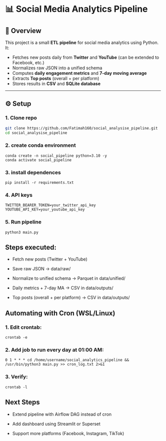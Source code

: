 # 📊 Social Media Analytics Pipeline

## 🚀 Overview
This project is a small **ETL pipeline** for social media analytics using Python.  
It:
- Fetches new posts daily from **Twitter** and **YouTube** (can be extended to Facebook, etc.)
- Normalizes raw JSON into a unified schema
- Computes **daily engagement metrics** and **7-day moving average**
- Extracts **Top posts** (overall + per platform)
- Stores results in **CSV** and **SQLite database**

---

## ⚙️ Setup

### 1. Clone repo
```bash
git clone https://github.com/Fatimah160/social_analysise_pipeline.git
cd social_analysise_pipeline
```
### 2. create conda environment 
```
conda create -n social_pipeline python=3.10 -y
conda activate social_pipeline
```
### 3. install dependences
```
pip install -r requirements.txt
```
### 4. API keys
```
TWITTER_BEARER_TOKEN=your_twitter_api_key
YOUTUBE_API_KEY=your_youtube_api_key
```
### 5. Run pipeline 
```
python3 main.py
```
## Steps executed:

-  Fetch new posts (Twitter + YouTube)

-  Save raw JSON → data/raw/

-  Normalize to unified schema → Parquet in data/unified/

-  Daily metrics + 7-day MA → CSV in data/outputs/

-  Top posts (overall + per platform) → CSV in data/outputs/

## Automating with Cron (WSL/Linux)
### 1. Edit crontab:
```
crontab -e
```
### 2. Add job to run every day at 01:00 AM:
```
0 1 * * * cd /home/username/social_analytics_pipeline && /usr/bin/python3 main.py >> cron_log.txt 2>&1
```
### 3. Verify:
```
crontab -l
```
## Next Steps

- Extend pipeline with Airflow DAG instead of cron

- Add dashboard using Streamlit or Superset

- Support more platforms (Facebook, Instagram, TikTok)
